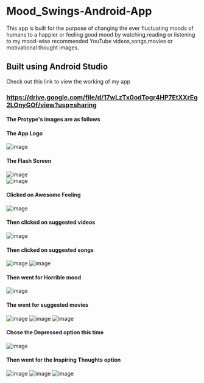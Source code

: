 # Mood_Swings-Android-App
This app is built for the purpose of changing the ever fluctuating moods of humans to a happier or feeling good mood by watching,reading or listening to my mood-wise recommended YouTube videos,songs,movies or motivational thought images.

## Built using Android Studio
Check out this link to view the working of my app 
### https://drive.google.com/file/d/17wLzTx0odTogr4HP7EtXXrEg2LOnyGOf/view?usp=sharing

#### The Protype's images are as follows

#### The App Logo
![image](https://user-images.githubusercontent.com/66245321/115340349-1ac96400-a1c4-11eb-8cfc-8ee611ce3139.png)

#### The Flash Screen
![image](https://user-images.githubusercontent.com/66245321/115342528-0d15dd80-a1c8-11eb-9643-8cf6e767610b.png)<br />
![image](https://user-images.githubusercontent.com/66245321/115342585-1d2dbd00-a1c8-11eb-8adb-d2a5a35c5c4b.png)<br />

#### Clicked on Awesome Feeling 
![image](https://user-images.githubusercontent.com/66245321/115342611-29197f00-a1c8-11eb-98c6-f954f75ce0d8.png)

#### Then clicked on suggested videos
![image](https://user-images.githubusercontent.com/66245321/115342642-359dd780-a1c8-11eb-9fe3-81358edfea6f.png)

#### Then clicked on suggested songs
![image](https://user-images.githubusercontent.com/66245321/115342674-3f273f80-a1c8-11eb-89a2-0f49dad4e666.png)
![image](https://user-images.githubusercontent.com/66245321/115342691-44848a00-a1c8-11eb-8eec-1119480a07e3.png)

#### Then went for Horrible mood
![image](https://user-images.githubusercontent.com/66245321/115342717-4fd7b580-a1c8-11eb-8fe2-1fe28d045367.png)

#### The went for suggested movies
![image](https://user-images.githubusercontent.com/66245321/115342742-5a924a80-a1c8-11eb-8c28-43a013534756.png)
![image](https://user-images.githubusercontent.com/66245321/115342757-5f56fe80-a1c8-11eb-8062-870c7684238e.png)
![image](https://user-images.githubusercontent.com/66245321/115342767-64b44900-a1c8-11eb-96ac-bc71e1d034cf.png)

#### Chose the Depressed option this time
![image](https://user-images.githubusercontent.com/66245321/115342786-6d0c8400-a1c8-11eb-9266-4d75df86b4f4.png)

#### Then went for the Inspiring Thoughts option
![image](https://user-images.githubusercontent.com/66245321/115342810-7695ec00-a1c8-11eb-8ab1-606fda45ea3b.png)
![image](https://user-images.githubusercontent.com/66245321/115342822-7c8bcd00-a1c8-11eb-8ed1-1baddfdd4f9d.png)
![image](https://user-images.githubusercontent.com/66245321/115342837-81508100-a1c8-11eb-9614-6710b32a9d38.png)



